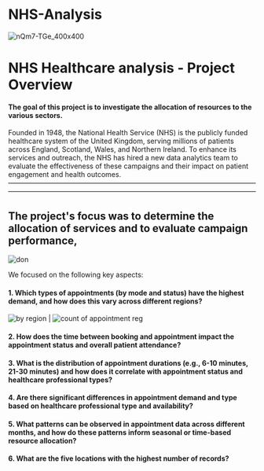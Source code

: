 # NHS-Analysis

![nQm7-TGe_400x400](https://github.com/user-attachments/assets/ed8c4d9e-31eb-4c9d-a12a-e2936e726e48)


# NHS Healthcare analysis - Project Overview


#### The goal of this project is to investigate the allocation of resources to the various sectors.

Founded in 1948, the National Health Service (NHS) is the publicly funded healthcare system of the United Kingdom, serving millions of patients across England, Scotland, Wales, and Northern Ireland. To enhance its services and outreach, the NHS has hired a new data analytics team to evaluate the effectiveness of these campaigns and their impact on patient engagement and health outcomes.
————————————————————————————————————————————————————————————————————————

## The project's focus was to determine the allocation of services and to evaluate campaign performance, 
![don](https://github.com/user-attachments/assets/1ba0744f-92c4-4efd-86e8-84e0d9c3cc0a)

We focused on the following key aspects:

#### 1. Which types of appointments (by mode and status) have the highest demand, and how does this vary across different regions?

![by region](https://github.com/user-attachments/assets/06ce0074-4985-4000-bef9-771df55ec28e) | 
![count of appointment reg](https://github.com/user-attachments/assets/ae418507-ffef-4554-80dd-63600152e256)

#### 2. How does the time between booking and appointment impact the appointment status and overall patient attendance?

#### 3. What is the distribution of appointment durations (e.g., 6-10 minutes, 21-30 minutes) and how does it correlate with appointment status and healthcare professional types?

#### 4. Are there significant differences in appointment demand and type based on healthcare professional type and availability?

#### 5. What patterns can be observed in appointment data across different months, and how do these patterns inform seasonal or time-based resource allocation?

#### 6. What are the five locations with the highest number of records?

















